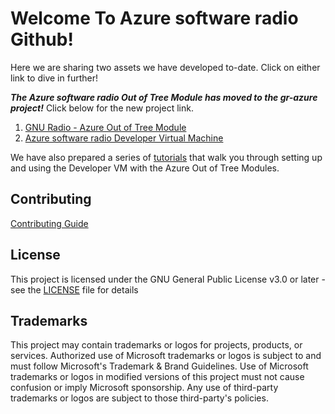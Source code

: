 # Welcome To Azure software radio Github!

Here we are sharing two assets we have developed to-date. Click on either link to dive in further!

***The Azure software radio Out of Tree Module has moved to the gr-azure project!*** Click below for the new project link.

1. [GNU Radio - Azure Out of Tree Module](https://github.com/microsoft/gr-azure)
2. [Azure software radio Developer Virtual Machine](./pages/devvm.md)

We have also prepared a series of [tutorials](./tutorials/README.md) that walk you through setting up and using the Developer VM with the Azure Out of Tree Modules.


## Contributing

[Contributing Guide](./CONTRIBUTING.md)

## License

This project is licensed under the GNU General Public License v3.0 or later - see the [LICENSE](LICENSE.txt) file for details

## Trademarks

This project may contain trademarks or logos for projects, products, or services. Authorized use of Microsoft trademarks or logos is subject to and must follow Microsoft's Trademark & Brand Guidelines. Use of Microsoft trademarks or logos in modified versions of this project must not cause confusion or imply Microsoft sponsorship. Any use of third-party trademarks or logos are subject to those third-party's policies.

